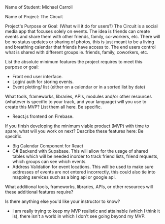 Name of Student: Michael Carroll

Name of Project: The Circuit

Project's Purpose or Goal: (What will it do for users?)
The Circuit is a social media app that focuses solely on events. The idea is friends can create events and share them with other friends, family, co-workers, etc. There will be no status updates or sharing of photos, this is just meant to be a living and breathing calendar that friends have access to. The end users control what is shared with different groups ie. friends, family, coworkers, etc.

List the absolute minimum features the project requires to meet this purpose or goal:

- Front end user interface.
- Login/ auth for storing events.
- Event plotting/ list (either on a calendar or in a sorted list by date)

What tools, frameworks, libraries, APIs, modules and/or other resources (whatever is specific to your track, and your language) will you use to create this MVP? List them all here. Be specific.

- React.js frontend on Firebase.

If you finish developing the minimum viable product (MVP) with time to spare, what will you work on next? Describe these features here: Be specific.

- Big Calendar Component for React
- C# Backend with Supabase. This will allow for the usage of shared tables which will be needed inorder to track friend lists, friend requests, which groups can see which events.
- Address Validation for event locations. This will be used to make sure addresses of events are not entered incorrectly, this could also tie into mapping services such as a bing api or google api.

What additional tools, frameworks, libraries, APIs, or other resources will these additional features require?

Is there anything else you'd like your instructor to know?

- I am really trying to keep my MVP realistic and attainable (which I think it is), there isn't a world in which I don't see going beyond my MVP.
